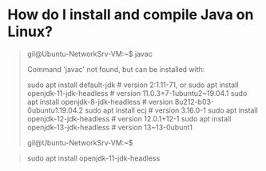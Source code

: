# How do I install and compile Java on Linux?

> gil@Ubuntu-NetworkSrv-VM:~$ javac
>
> Command 'javac' not found, but can be installed with:
>
> sudo apt install default-jdk              # version 2:1.11-71, or
> sudo apt install openjdk-11-jdk-headless  # version 11.0.3+7-1ubuntu2~19.04.1
> sudo apt install openjdk-8-jdk-headless   # version 8u212-b03-0ubuntu1.19.04.2
> sudo apt install ecj                      # version 3.16.0-1
> sudo apt install openjdk-12-jdk-headless  # version 12.0.1+12-1
> sudo apt install openjdk-13-jdk-headless  # version 13~13-0ubunt1
>
> gil@Ubuntu-NetworkSrv-VM:~$

> sudo apt install openjdk-11-jdk-headless